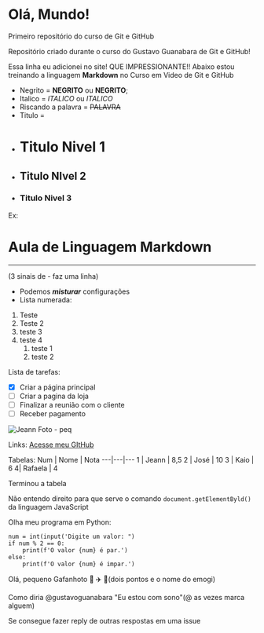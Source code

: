 # Olá, Mundo!
 Primeiro repositório do curso de Git e GitHub

Repositório criado durante o curso do Gustavo Guanabara de Git e GitHub!

Essa linha eu adicionei no site! QUE IMPRESSIONANTE!!
Abaixo estou treinando a linguagem **Markdown** no Curso em Video de Git e GitHub
* Negrito = **NEGRITO** ou __NEGRITO__;
* Italico = *ITALICO* ou _ITALICO_
* Riscando a palavra = ~~PALAVRA~~
* Titulo =
* # Titulo Nivel 1
* ## Titulo NIvel 2
* ### Titulo Nivel 3
Ex:
# Aula de Linguagem Markdown
---
(3 sinais de - faz uma linha)
* Podemos __*misturar*__ configurações
* Lista numerada:
1. Teste
2. Teste 2
3. teste 3
4. teste 4
   1. teste 1
   2. teste 2
  
Lista de tarefas:
- [x] Criar a página principal
- [ ] Criar a pagina da loja
- [ ] Finalizar a reunião com o cliente
- [ ] Receber pagamento

![Jeann Foto - peq](https://github.com/JeannAlves12/Ola-Mundo/assets/162520454/5856f2f8-6df1-4305-98c4-4d08fd8af49e)


Links:
[Acesse meu GItHub](https://github.com/JeannAlves12)


Tabelas:
Num | Nome | Nota 
---|---|---
1 | Jeann | 8,5
2 | José | 10
3 | Kaio | 6
4| Rafaela | 4


Terminou a tabela


Não entendo direito para que serve o comando `document.getElementByld()` da linguagem JavaScript


Olha meu programa em Python:
```
num = int(input('Digite um valor: ")
if num % 2 == 0:
    print(f'O valor {num} é par.')
else:
    print(f'O valor {num} é impar.')
```


Olá, pequeno Gafanhoto 🖖 ✈️ 🤙(dois pontos e o nome do emogi)

Como diria @gustavoguanabara "Eu estou com sono"(@ as vezes marca alguem)

Se consegue fazer reply de outras respostas em uma issue
